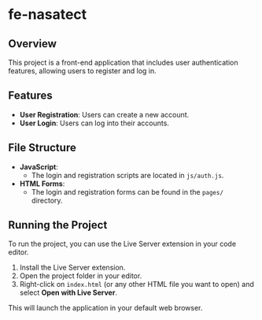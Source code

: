 # fe-nasatect

## Overview
This project is a front-end application that includes user authentication features, allowing users to register and log in.

## Features
- **User Registration**: Users can create a new account.
- **User Login**: Users can log into their accounts.

## File Structure
- **JavaScript**: 
  - The login and registration scripts are located in `js/auth.js`.
- **HTML Forms**: 
  - The login and registration forms can be found in the `pages/` directory.

## Running the Project
To run the project, you can use the Live Server extension in your code editor.

1. Install the Live Server extension.
2. Open the project folder in your editor.
3. Right-click on `index.html` (or any other HTML file you want to open) and select **Open with Live Server**.

This will launch the application in your default web browser.
